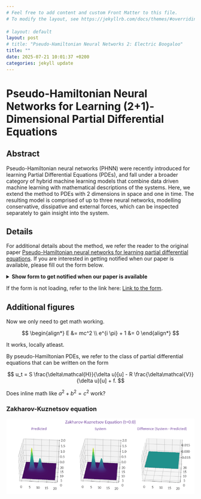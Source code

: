 ```yaml
---
# Feel free to add content and custom Front Matter to this file.
# To modify the layout, see https://jekyllrb.com/docs/themes/#overriding-theme-defaults

# layout: default
layout: post
# title: "Pseudo-Hamiltonian Neural Networks 2: Electric Boogaloo"
title: ""
date: 2025-07-21 10:01:37 +0200
categories: jekyll update
---
```


# Pseudo-Hamiltonian Neural Networks for Learning (2+1)-Dimensional Partial Differential Equations

## Abstract

Pseudo-Hamiltonian neural networks (PHNN) were recently introduced for learning Partial Differential Equations (PDEs), and fall under a broader category of hybrid machine learning models that combine data driven machine learning with mathematical descriptions of the systems.
Here, we extend the method to PDEs with 2 dimensions in space and one in time.
The resulting model is comprised of up to three neural networks, modelling conservative, dissipative and external forces, which can be inspected separately to gain insight into the system.

## Details

For additional details about the method, we refer the reader to the original paper [Pseudo-Hamiltonian neural networks for learning partial differential equations](https://doi.org/10.1016/j.jcp.2023.112738).
If you are interested in getting notified when our paper is available, please fill out the form below.

<script
    type="text/javascript"
    src="https://nettskjema.no/static/js/external-embedding.js"
></script>
<details>
    <summary style="cursor: pointer; font-weight: bold;">
        Show form to get notified when our paper is available
    </summary>
<iframe
    class="nettskjema-iframe"
    src="https://nettskjema.no/a/535090?embed=1"
    title="Get notified when our paper is available"
    frameborder="0"
    width="100%"
></iframe>
</details>

If the form is not loading, refer to the link here: [Link to the form](https://nettskjema.no/a/535090).

## Additional figures

Now we only need to get math working.

$$
\begin{align*}
    E &= mc^2 \\
    e^{i \pi} + 1 &= 0
\end{align*}
$$

It works, locally atleast.

By pseudo-Hamiltonian PDEs, we refer to the class of partial differential equations that can be written on the form

$$
    u_t = S \frac{\delta\mathcal{H}}{\delta u}[u] - R \frac{\delta\mathcal{V}}{\delta u}[u] + f.
$$

Does inline math like $a^2 + b^2 = c^2$ work?

### Zakharov-Kuznetsov equation

![Image title](imgs/zk_surface_animation_resized.gif)
